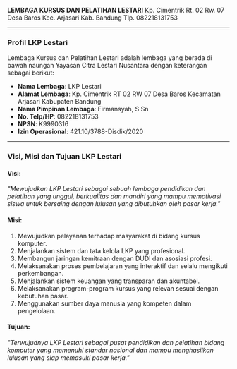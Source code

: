**LEMBAGA KURSUS DAN PELATIHAN LESTARI**
Kp. Cimentrik Rt. 02 Rw. 07 Desa Baros Kec. Arjasari Kab. Bandung
Tlp. 082218131753

---

### **Profil LKP Lestari**

Lembaga Kursus dan Pelatihan Lestari adalah lembaga yang berada di bawah naungan Yayasan Citra Lestari Nusantara dengan keterangan sebagai berikut:

- **Nama Lembaga**: LKP Lestari
- **Alamat Lembaga**: Kp. Cimentrik RT 02 RW 07 Desa Baros Kecamatan Arjasari Kabupaten Bandung
- **Nama Pimpinan Lembaga**: Firmansyah, S.Sn
- **No. Telp/HP**: 082218131753
- **NPSN**: K9990316
- **Izin Operasional**: 421.10/3788-Disdik/2020

---

### **Visi, Misi dan Tujuan LKP Lestari**

#### **Visi:**

_"Mewujudkan LKP Lestari sebagai sebuah lembaga pendidikan dan pelatihan yang unggul, berkualitas dan mandiri yang mampu memotivasi siswa untuk bersaing dengan lulusan yang dibutuhkan oleh pasar kerja."_

#### **Misi:**

1. Mewujudkan pelayanan terhadap masyarakat di bidang kursus komputer.
2. Menjalankan sistem dan tata kelola LKP yang profesional.
3. Membangun jaringan kemitraan dengan DUDI dan asosiasi profesi.
4. Melaksanakan proses pembelajaran yang interaktif dan selalu mengikuti perkembangan.
5. Menjalankan sistem keuangan yang transparan dan akuntabel.
6. Melaksanakan program-program kursus yang relevan sesuai dengan kebutuhan pasar.
7. Menggunakan sumber daya manusia yang kompeten dalam pengelolaan.

#### **Tujuan:**

_"Terwujudnya LKP Lestari sebagai pusat pendidikan dan pelatihan bidang komputer yang memenuhi standar nasional dan mampu menghasilkan lulusan yang siap memasuki pasar kerja."_
